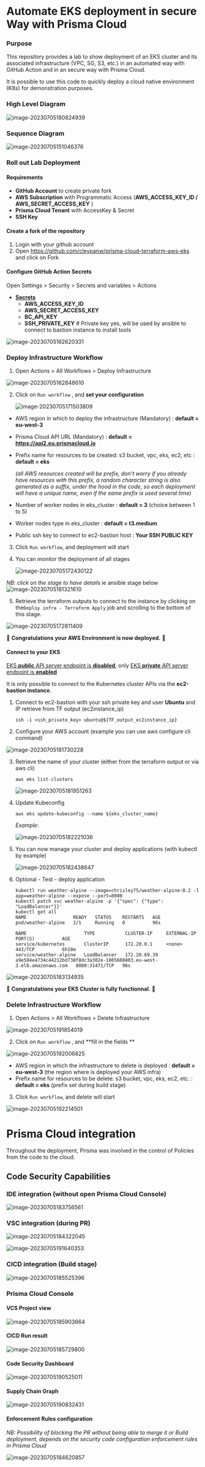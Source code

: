 # Automate EKS deployment in secure Way with Prisma Cloud

### Purpose

This repository provides a lab to show deployment of an EKS cluster and its associated infrastructure  (VPC, SG, S3, etc.) in an automated way with GitHub Action and in an secure way with Prisma Cloud.

It is possible to use this code to quickly deploy a cloud native environment (K8s) for demonstration purposes.



### High Level Diagram

![image-20230705180824939](images/image-20230705180824939.png)

### Sequence Diagram

![image-20230705151046376](images/image-20230705151046376.png)



### Roll out Lab Deployment

#### Requirements

- **GitHub Account** to create private fork
- **AWS Subscription** with Programmatic Access (**AWS_ACCESS_KEY_ID / AWS_SECRET_ACCESS_KEY** )
- **Prisma Cloud Tenant** with AccessKey & Secret
- **SSH Key**



#### Create a fork of the repository

1. Login with your github account
2. Open https://github.com/cleypanw/prisma-cloud-terraform-aws-eks and click on Fork



#### Configure GitHub Action Secrets

Open Settings > Security > Secrets and variables > Actions 

- <u>**Secrets**</u>
  - **AWS_ACCESS_KEY_ID** 
  - **AWS_SECRET_ACCESS_KEY**
  - **BC_API_KEY**
  - **SSH_PRIVATE_KEY** # Private key yes, will be used by ansible to connect to bastion instance to install tools



![image-20230705162620331](images/image-20230705162620331.png)

### Deploy Infrastructure Workflow 

1) Open Actions > All Workflows > Deploy Infrastructure 

![image-20230705162848610](images/image-20230705162848610.png)

2) Click on `Run workflow` , and **set your configuration**

   ![image-20230705171503809](images/image-20230705171503809.png)

- AWS region in which to deploy the infrastructure (Mandatory) : **default = eu-west-3**

- Prisma Cloud API URL (Mandatory) : **default = https://api2.eu.prismacloud.io**

- Prefix name for resources to be created: s3 bucket, vpc, eks, ec2, etc : **default = eks** 

  *(all AWS resources created will be prefix, don't worry if you already have resources with this prefix, a random character string is also generated as a suffix,  under the hood in the code, so each deployment will have a unique name, even if the same prefix is used several time)*

- Number of worker nodes in eks_cluster : **default = 3** (choice between 1 to 5)

- Worker nodes type in eks_cluster : **default = t3.medium** 

- Public ssh key to connect to ec2-bastion host : **Your SSH PUBLIC KEY**

  

3. Click  `Run workflow`, and deployment will start

4. You can monitor the deployment of all stages 

   ![image-20230705172430122](images/image-20230705172430122.png)

*NB: click on the stage to have details* ie ansible stage below ![image-20230705181321610](images/image-20230705181321610.png)



5. Retrieve the terraform outputs to connect to the instance by clicking on the`Deploy infra - Terraform Apply` job and scrolling to the bottom of this stage.

![image-20230705172811409](images/image-20230705172811409.png)



🎉 **Congratulations your AWS Environment is now deployed.** 🎉



#### Connect to your EKS

<u>EKS **public** API server endpoint is **disabled**</u>, only <u>EKS **private** API server endpoint is **enabled**</u> 

It is only possible to connect to the Kubernetes cluster APIs via the **ec2-bastion instance**.



1) Connect to ec2-bastion with your ssh private key and user **Ubuntu** and IP retrieve from TF output (ec2instance_ip)

   ```shell
   ssh -i <ssh_private_key> ubuntu@${TF_output_ec2instance_ip}
   ```

   

2. Configure your AWS account (example you can use aws configure cli command)

![image-20230705181730228](images/image-20230705181730228.png)



3. Retrieve the name of your cluster (either from the terraform output or via aws cli)

   ```shell
   aws eks list-clusters
   ```

   

   ![image-20230705181951263](images/image-20230705181951263.png)



4. Update Kubeconfig

   ```shell
   aws eks update-kubeconfig --name ${eks_cluster_name}
   ```

   *Example*:

   ![image-20230705182221036](images/image-20230705182221036.png)



5. You can now manage your cluster and deploy applications (with kubectl by example)

   ![image-20230705182438647](images/image-20230705182438647.png)

6. Optional - Test - deploy application

   ```shell
   kubectl run weather-alpine --image=chrisley75/weather-alpine:0.2 -l app=weather-alpine --expose --port=8080
   kubectl patch svc weather-alpine -p '{"spec": {"type": "LoadBalancer"}}'
   kubectl get all
   NAME                 READY   STATUS    RESTARTS   AGE
   pod/weather-alpine   1/1     Running   0          96s
   
   NAME                     TYPE           CLUSTER-IP     EXTERNAL-IP                                                               PORT(S)          AGE
   service/kubernetes       ClusterIP      172.20.0.1     <none>                                                                    443/TCP          6h18m
   service/weather-alpine   LoadBalancer   172.20.69.39   a9e504e4734c44212bd738f8dc3a302e-1865608803.eu-west-3.elb.amazonaws.com   8080:31471/TCP   96s
   ```

   

![image-20230705183134935](images/image-20230705183134935.png)

🎉 **Congratulations your EKS Cluster is fully functionnal.** 🎉



### Delete Infrastructure Workflow 

1. Open Actions > All Workflows > Delete Infrastructure 

![image-20230705191854019](images/image-20230705191854019.png)



2. Click on `Run workflow` , and **fill in the fields **

![image-20230705192006825](images/image-20230705192006825.png)

- AWS region in which the infrastructure to delete is deployed : **default = eu-west-3** (the region where is deployed your AWS infra)
- Prefix name for resources to be delete: s3 bucket, vpc, eks, ec2, etc. : **default = eks** (prefix set during build stage) 



3. Click  `Run workflow`, and delete will start

![image-20230705192214501](images/image-20230705192214501.png)





# Prisma Cloud integration 

Throughout the deployment, Prisma was involved in the control of Policies from the code to the cloud.



## Code Security Capabilities



### IDE integration (without open Prisma Cloud Console)

![image-20230705183756561](images/image-20230705183756561.png)



### VSC integration (during PR)

![image-20230705184322045](images/image-20230705184322045.png)



![image-20230705191640353](images/image-20230705191640353.png)

### CICD integration (Build stage)

![image-20230705185525396](images/image-20230705185525396.png)



### Prisma Cloud Console

#### VCS Project view

![image-20230705185903664](images/image-20230705185903664.png)

#### CICD Run result

![image-20230705185729800](images/image-20230705185729800.png)



#### Code Security Dashboard

![image-20230705190525011](images/image-20230705190525011.png)



#### Supply Chain Graph

![image-20230705190832431](images/image-20230705190832431.png)



#### Enforcement Rules configuration

*NB: Possibility of blocking the PR without being able to merge it or Build deployment,  depends on the security code configuration enforcement rules in Prisma Cloud*

![image-20230705184620857](images/image-20230705184620857.png)